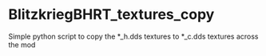 # BlitzkriegBHRT_textures_copy
Simple python script to copy the *_h.dds textures to *_c.dds textures across the mod
